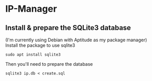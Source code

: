 # IP-Manager
## Install & prepare the SQLite3 database
(I'm currently using Debian with Aptitude as my package manager) <br>
Install the package to use sqlite3
```
sudo apt install sqlite3
```
Then you'll need to prepare the database
```
sqlite3 ip.db < create.sql
```
